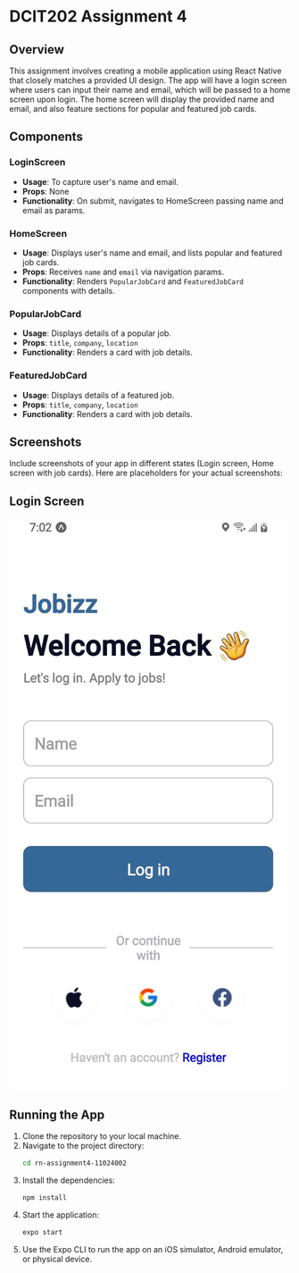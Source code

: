 # DCIT202 Assignment 4

## Overview

This assignment involves creating a mobile application using React Native that closely matches a provided UI design. The app will have a login screen where users can input their name and email, which will be passed to a home screen upon login. The home screen will display the provided name and email, and also feature sections for popular and featured job cards.

## Components

### LoginScreen

- **Usage**: To capture user's name and email.
- **Props**: None
- **Functionality**: On submit, navigates to HomeScreen passing name and email as params.

### HomeScreen

- **Usage**: Displays user's name and email, and lists popular and featured job cards.
- **Props**: Receives `name` and `email` via navigation params.
- **Functionality**: Renders `PopularJobCard` and `FeaturedJobCard` components with details.

### PopularJobCard

- **Usage**: Displays details of a popular job.
- **Props**: `title`, `company`, `location`
- **Functionality**: Renders a card with job details.

### FeaturedJobCard

- **Usage**: Displays details of a featured job.
- **Props**: `title`, `company`, `location`
- **Functionality**: Renders a card with job details.

## Screenshots

Include screenshots of your app in different states (Login screen, Home screen with job cards). Here are placeholders for your actual screenshots:

## Login Screen

![Login Screen](./assets/loginpage.jpg)

<!-- ![Home Screen](screenshots/home.png)
_Home Screen_

![Popular Job Card](screenshots/popular_card.png)
_Popular Job Card_

![Featured Job Card](screenshots/featured_card.png)
_Featured Job Card_ -->

## Running the App

1. Clone the repository to your local machine.
2. Navigate to the project directory:
   ```bash
   cd rn-assignment4-11024002
   ```
3. Install the dependencies:
   ```bash
   npm install
   ```
4. Start the application:
   ```bash
   expo start
   ```
5. Use the Expo CLI to run the app on an iOS simulator, Android emulator, or physical device.
